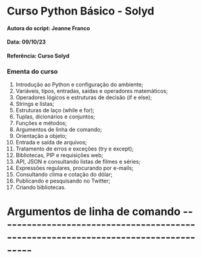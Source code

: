 # Curso Python Básico - Solyd

#### Autora do script: Jeanne Franco
#### Data: 09/10/23
#### Referência: Curso Solyd

### Ementa do curso

1. Introdução ao Python e configuração do ambiente;
2. Variáveis, tipos, entradas, saídas e operadores matemáticos;
3. Operadores lógicos e estruturas de decisão (if e else);
4. Strings e listas;
5. Estruturas de laço (while e for);
6. Tuplas, dicionários e conjuntos;
7. Funções e métodos;
8. Argumentos de linha de comando;
9. Orientação a objeto;
10. Entrada e saída de arquivos;
11. Tratamento de erros e exceções (try e except);
12. Bibliotecas, PIP e requisições web;
13. API, JSON e consultando listas de filmes e séries;
14. Expressões regulares, procurando por e-mails;
15. Consultando clima e cotação do dólar;
16. Publicando e pesquisando no Twitter;
17. Criando bibliotecas.

# Argumentos de linha de comando -----------------------------------------------------------------------------------
